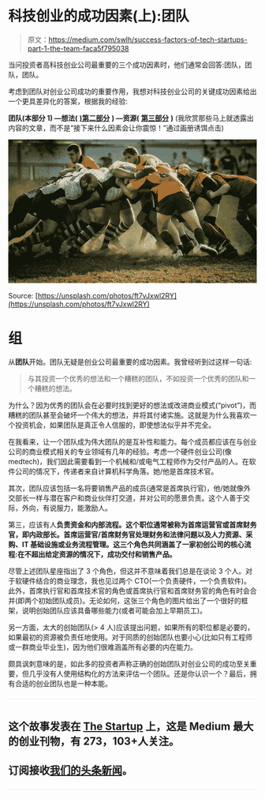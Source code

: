 # 科技创业的成功因素(上):团队

> 原文：<https://medium.com/swlh/success-factors-of-tech-startups-part-1-the-team-faca5f795038>

当问投资者高科技创业公司最重要的三个成功因素时，他们通常会回答:团队，团队，团队。

考虑到团队对创业公司成功的重要作用，我想对科技创业公司的关键成功因素给出一个更具差异化的答案，根据我的经验:

**团队(本部分 1) —想法(** [**)第二部分**](/@daniel_kirch/success-factors-of-tech-startups-part-2-the-idea-67e4bf8adc52) **) —资源(** [**第三部分**](/@daniel_kirch/success-factors-of-tech-startups-part-3-resources-b78c85bff2c0) **)** (我欣赏那些马上就透露出内容的文章，而不是“接下来什么因素会让你震惊！”通过画册诱饵点击)

![](img/4558b5b3e0bedc8d0478c82f853ac02f.png)

Source: [https://unsplash.com/photos/ft7vJxwl2RY](https://unsplash.com/photos/ft7vJxwl2RY)

# 组

从**团队**开始。团队无疑是创业公司最重要的成功因素。我曾经听到过这样一句话:

> 与其投资一个优秀的想法和一个糟糕的团队，不如投资一个优秀的团队和一个糟糕的想法。

为什么？因为优秀的团队会在必要时找到更好的想法或改进商业模式(“pivot”)，而糟糕的团队甚至会破坏一个伟大的想法，并将其付诸实施。这就是为什么我喜欢一个投资机会，如果团队是真正令人信服的，即使想法似乎并不完全。

在我看来，让一个团队成为伟大团队的是互补性和能力。每个成员都应该在与创业公司的商业模式相关的专业领域有几年的经验。考虑一个硬件创业公司(像 medtech)，我们因此需要看到一个机械和/或电气工程师作为交付产品的人。在软件公司的情况下，传递者来自计算机科学角落。她/他是首席技术官。

其次，团队应该包括一名将要销售产品的成员(通常是首席执行官)，他/她就像外交部长一样与潜在客户和商业伙伴打交道，并对公司的愿景负责。这个人善于交际，外向，有说服力，能激励人。

第三，应该有人**负责资金和内部流程。这个职位通常被称为首席运营官或首席财务官，即内政部长。首席运营官/首席财务官处理财务和法律问题以及人力资源、采购、IT 基础设施或业务流程管理。这三个角色共同涵盖了一家初创公司的核心流程:在不超出给定资源的情况下，成功交付和销售产品。**

尽管上述团队星座指出了 3 个角色，但这并不意味着我们总是在谈论 3 个人。对于软硬件结合的商业理念，我也见过两个 CTO(一个负责硬件，一个负责软件)。此外，首席执行官和首席技术官的角色或首席执行官和首席财务官的角色有时会合并(即两个初始团队成员)。无论如何，这张三个角色的图片给出了一个很好的框架，说明创始团队应该具备哪些能力(或者可能会加上早期员工)。

另一方面，太大的创始团队(> 4 人)应该提出问题，如果所有的职位都是必要的，如果最初的资源被负责任地使用。对于同质的创始团队也要小心(比如只有工程师或一群商业毕业生)，因为他们很难涵盖所有必要的内在能力。

颇具讽刺意味的是，如此多的投资者声称正确的创始团队对创业公司的成功至关重要，但几乎没有人使用结构化的方法来评估一个团队。还是你认识一个？最后，拥有合适的创业团队也是一种本能。

![](img/731acf26f5d44fdc58d99a6388fe935d.png)

## 这个故事发表在 [The Startup](https://medium.com/swlh) 上，这是 Medium 最大的创业刊物，有 273，103+人关注。

## 订阅接收[我们的头条新闻](http://growthsupply.com/the-startup-newsletter/)。

![](img/731acf26f5d44fdc58d99a6388fe935d.png)